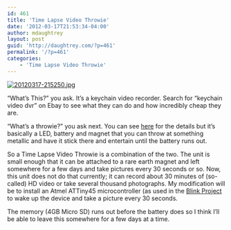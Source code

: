 ```yaml
---
id: 461
title: 'Time Lapse Video Throwie'
date: '2012-03-17T21:53:34-04:00'
author: mdaughtrey
layout: post
guid: 'http://daughtrey.com/?p=461'
permalink: '/?p=461'
categories:
    - 'Time Lapse Video Throwie'
---
```


[![20120317-215250.jpg](http://daughtrey.com/wp-content/uploads/2012/03/20120317-215250.jpg)](http://daughtrey.com/wp-content/uploads/2012/03/20120317-215250.jpg)

“What’s This?” you ask. It’s a keychain video recorder. Search for “keychain video dvr” on Ebay to see what they can do and how incredibly cheap they are.

“What’s a throwie?” you ask next. You can see [here](http://www.instructables.com/id/LED-Throwies/ "here") for the details but it’s basically a LED, battery and magnet that you can throw at something metallic and have it stick there and entertain until the battery runs out.

So a Time Lapse Video Throwie is a combination of the two. The unit is small enough that it can be attached to a rare earth magnet and left somewhere for a few days and take pictures every 30 seconds or so. Now, this unit does not do that currently; it can record about 30 minutes of (so-called) HD video or take several thousand photographs. My modification will be to install an Atmel ATTiny45 microcontroller (as used in the [Blink Project](http://daughtrey.com/?cat=16 "Blink Project") to wake up the device and take a picture every 30 seconds.

The memory (4GB Micro SD) runs out before the battery does so I think I’ll be able to leave this somewhere for a few days at a time.